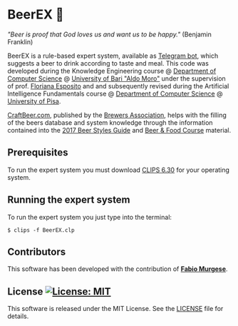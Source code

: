 # BeerEX :beer:

*"Beer is proof that God loves us and want us to be happy."* (Benjamin Franklin)

BeerEX is a rule-based expert system, available as [Telegram bot](https://t.me/BeerEXpertBot), which suggests a beer 
to drink according to taste and meal. This code was developed during the Knowledge Engineering course @ 
[Department of Computer Science](http://www.uniba.it/ricerca/dipartimenti/informatica) @ 
[University of Bari "Aldo Moro"](http://www.uniba.it/) under the supervision of prof. 
[Floriana Esposito](http://lacam.di.uniba.it/people/FlorianaEsposito.html) and and subsequently revised during the 
Artificial Intelligence Fundamentals course @ 
[Department of Computer Science](https://www.di.unipi.it/en/) @ [University of Pisa](https://www.unipi.it/index.php/english).

[CraftBeer.com](https://www.craftbeer.com), published by the [Brewers Association](https://www.brewersassociation.org/), 
helps with the filling of the beers database and system knowledge through the information contained into the 
[2017 Beer Styles Guide](https://www.craftbeer.com/wp-content/uploads/2014/12/craftbeerdotcom-beer-styles.pdf) and 
[Beer & Food Course](http://www.craftbeer.com/wp-content/uploads/CB_Food_Course/BeerAndFoodCourse.pdf) material.

## Prerequisites

To run the expert system you must download [CLIPS 6.30](https://sourceforge.net/projects/clipsrules/files/CLIPS/6.30/) 
for your operating system.

## Running the expert system

To run the expert system you just type into the terminal:

```
$ clips -f BeerEX.clp
```

## Contributors

This software has been developed with the contribution of [**Fabio Murgese**](https://github.com/FabioMurgese).

## License [![License: MIT](https://img.shields.io/badge/License-MIT-yellow.svg)](https://opensource.org/licenses/MIT)

This software is released under the MIT License. See the [LICENSE](LICENSE) file for details.
